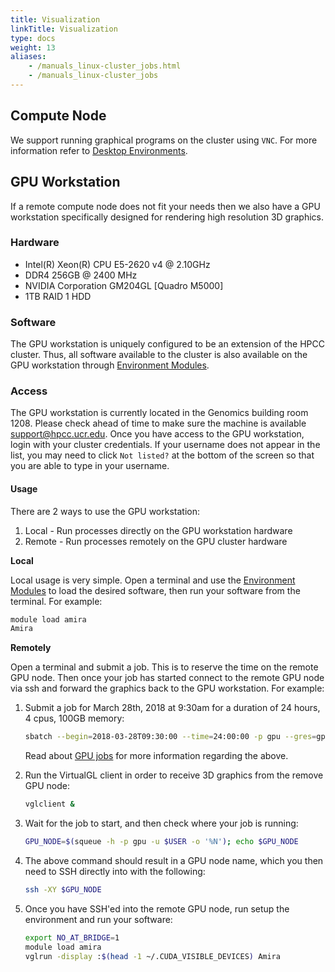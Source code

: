 ```yaml
---
title: Visualization
linkTitle: Visualization
type: docs
weight: 13
aliases:
    - /manuals_linux-cluster_jobs.html
    - /manuals_linux-cluster_jobs
---
```


## Compute Node

We support running graphical programs on the cluster using `VNC`. For more information refer to [Desktop Environments](/manuals/hpc_cluster/jobs/#desktop-environments).

## GPU Workstation

If a remote compute node does not fit your needs then we also have a GPU workstation specifically designed for rendering high resolution 3D graphics.

### Hardware
* Intel(R) Xeon(R) CPU E5-2620 v4 @ 2.10GHz
* DDR4 256GB @ 2400 MHz
* NVIDIA Corporation GM204GL [Quadro M5000]
* 1TB RAID 1 HDD

### Software
The GPU workstation is uniquely configured to be an extension of the HPCC cluster. Thus, all software available to the cluster is also available on the GPU workstation through [Environment Modules](manuals_linux-cluster_start.html#modules).

### Access
The GPU workstation is currently located in the Genomics building room 1208. Please check ahead of time to make sure the machine is available [support@hpcc.ucr.edu](mailto:support@hpcc.ucr.edu).
Once you have access to the GPU workstation, login with your cluster credentials. If your username does not appear in the list, you may need to click `Not listed?` at the bottom of the screen so that you are able to type in your username.

#### Usage
There are 2 ways to use the GPU workstation:
  1. Local - Run processes directly on the GPU workstation hardware
  2. Remote - Run processes remotely on the GPU cluster hardware

  **Local**

Local usage is very simple. Open a terminal and use the [Environment Modules](manuals_linux-cluster_start.html#modules) to load the desired software, then run your software from the terminal.
  For example:

```bash
module load amira
Amira
```

**Remotely**

Open a terminal and submit a job. This is to reserve the time on the remote GPU node. Then once your job has started connect to the remote GPU node via ssh and forward the graphics back to the GPU workstation.
For example:

1. Submit a job for March 28th, 2018 at 9:30am for a duration of 24 hours, 4 cpus, 100GB memory:

   ```bash
   sbatch --begin=2018-03-28T09:30:00 --time=24:00:00 -p gpu --gres=gpu:1 --mem=100g --cpus-per-task=4 --wrap='echo ${CUDA_VISIBLE_DEVICES} > ~/.CUDA_VISIBLE_DEVICES; sleep infinity'
   ```

   Read about [GPU jobs](manuals_linux-cluster_jobs.html#gpu-jobs) for more information regarding the above.

2. Run the VirtualGL client in order to receive 3D graphics from the remove GPU node:

   ```bash
   vglclient &
   ```

3. Wait for the job to start, and then check where your job is running:

   ```bash
   GPU_NODE=$(squeue -h -p gpu -u $USER -o '%N'); echo $GPU_NODE
   ```

4. The above command should result in a GPU node name, which you then need to SSH directly into with the following:

   ```bash
   ssh -XY $GPU_NODE
   ```

5. Once you have SSH'ed into the remote GPU node, run setup the environment and run your software:

   ```bash
   export NO_AT_BRIDGE=1
   module load amira
   vglrun -display :$(head -1 ~/.CUDA_VISIBLE_DEVICES) Amira
   ```

